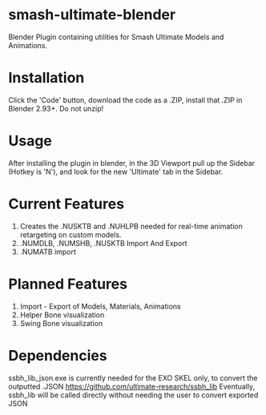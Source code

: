 # smash-ultimate-blender
Blender Plugin containing utilities for Smash Ultimate Models and Animations.

# Installation
Click the 'Code' button, download the code as a .ZIP, install that .ZIP in Blender 2.93+. Do not unzip!

# Usage
After installing the plugin in blender, in the 3D Viewport pull up the Sidebar (Hotkey is 'N'), and look for the new 'Ultimate' tab in the Sidebar.

# Current Features
1.  Creates the .NUSKTB and .NUHLPB needed for real-time animation retargeting on custom models.
2.  .NUMDLB, .NUMSHB, .NUSKTB Import And Export
3.  .NUMATB import

# Planned Features
1. Import - Export of Models, Materials, Animations
2. Helper Bone visualization
3. Swing Bone visualization

# Dependencies
ssbh_lib_json.exe is currently needed for the EXO SKEL only, to convert the outputted .JSON https://github.com/ultimate-research/ssbh_lib
Eventually, ssbh_lib will be called directly without needing the user to convert exported JSON

